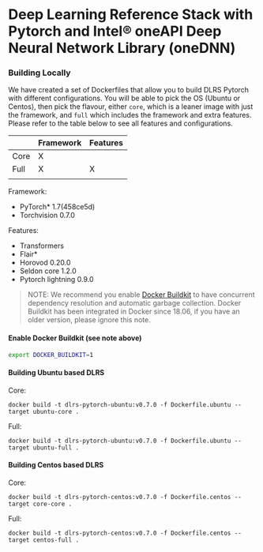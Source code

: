# Deep Learning Reference Stack with Pytorch and Intel® oneAPI Deep Neural Network Library (oneDNN)

### Building Locally

We have created a set of Dockerfiles that allow you to build DLRS Pytorch with different configurations. You will be able to pick the OS (Ubuntu or Centos), then pick the flavour, either `core`, which is a leaner image with just the framework, and `full` which includes the framework and extra features. Please refer to the table below to see all features and configurations.

|      | Framework | Features |
|------|-----------|----------|
| Core | X         |          |
| Full | X         | X        |
|      |           |          |

Framework:

* PyTorch* 1.7(458ce5d)
* Torchvision 0.7.0

Features:

* Transformers
* Flair*
* Horovod 0.20.0
* Seldon core 1.2.0
* Pytorch lightning 0.9.0

> NOTE: We recommend you enable [Docker Buildkit](https://docs.docker.com/develop/develop-images/build_enhancements/) to have concurrent dependency resolution and automatic garbage collection. Docker Buildkit has been integrated in Docker since 18.06, if you have an older version, please ignore this note.

#### Enable Docker Buildkit (see note above)

```bash
export DOCKER_BUILDKIT=1
```

#### Building Ubuntu based DLRS

Core:

```
docker build -t dlrs-pytorch-ubuntu:v0.7.0 -f Dockerfile.ubuntu --target ubuntu-core .
```
Full:

```
docker build -t dlrs-pytorch-ubuntu:v0.7.0 -f Dockerfile.ubuntu --target ubuntu-full .
```

#### Building Centos based DLRS

Core:

```
docker build -t dlrs-pytorch-centos:v0.7.0 -f Dockerfile.centos --target core-core .
```
Full:

```
docker build -t dlrs-pytorch-centos:v0.7.0 -f Dockerfile.centos --target centos-full .
```
